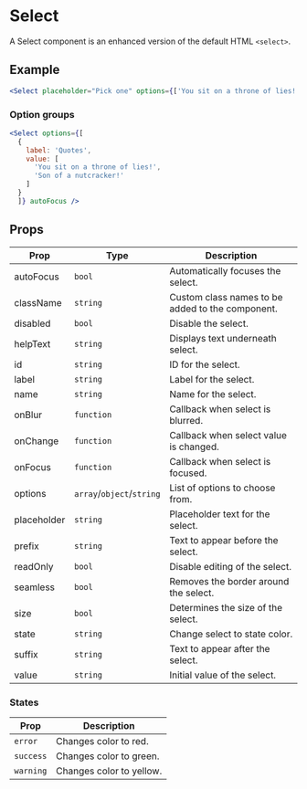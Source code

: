 # Select

A Select component is an enhanced version of the default HTML `<select>`.


## Example

```jsx
<Select placeholder="Pick one" options={['You sit on a throne of lies!', 'Son of a nutcracker!']} autoFocus />
```

### Option groups

```jsx
<Select options={[
  {
    label: 'Quotes',
    value: [
      'You sit on a throne of lies!',
      'Son of a nutcracker!'
    ]
  }
  ]} autoFocus />
```


## Props

| Prop | Type | Description |
| --- | --- | --- |
| autoFocus | `bool` | Automatically focuses the select. |
| className | `string` | Custom class names to be added to the component. |
| disabled | `bool` | Disable the select. |
| helpText | `string` | Displays text underneath select. |
| id | `string` | ID for the select. |
| label | `string` | Label for the select. |
| name | `string` | Name for the select. |
| onBlur | `function` | Callback when select is blurred. |
| onChange | `function` | Callback when select value is changed. |
| onFocus | `function` | Callback when select is focused. |
| options | `array`/`object`/`string` | List of options to choose from. |
| placeholder | `string` | Placeholder text for the select. |
| prefix | `string` | Text to appear before the select. |
| readOnly | `bool` | Disable editing of the select. |
| seamless | `bool` | Removes the border around the select. |
| size | `bool` | Determines the size of the select. |
| state | `string` | Change select to state color. |
| suffix | `string` | Text to appear after the select. |
| value | `string` | Initial value of the select. |


### States

| Prop | Description |
| --- | --- |
| `error` | Changes color to red. |
| `success` | Changes color to green. |
| `warning` | Changes color to yellow. |
